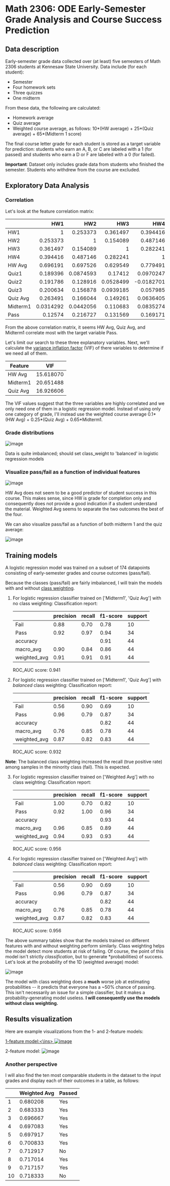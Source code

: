 # Math 2306: ODE Early-Semester Grade Analysis and Course Success Prediction

## Data description
Early-semester grade data collected over (at least) five semesters of Math 2306 students at Kennesaw State University.
Data include (for each student):
- Semester
- Four homework sets
- Three quizzes
- One midterm

From these data, the following are calculated:
- Homework average
- Quiz average
- Weighted course average, as follows: 10*(HW average) + 25*(Quiz average) + 65*(Midterm 1 score)

The final course letter grade for each student is stored as a target variable for prediction: students who earn an A, B, or C are labeled with a 1 (for passed) and students who earn a D or F are labeled with a 0 (for failed). 

**Important**: Dataset only includes grade data from students who finished the semester. Students who withdrew from the course are excluded.

## Exploratory Data Analysis

### Correlation

Let's look at the feature correlation matrix:

|          |       HW1 |       HW2 |       HW3 |        HW4 |   HW Avg |     Quiz1 |      Quiz2 |     Quiz3 |   Quiz Avg |   Midterm1 |     Pass |
|:---------|----------:|----------:|----------:|-----------:|---------:|----------:|-----------:|----------:|-----------:|-----------:|---------:|
| HW1      | 1         | 0.253373  | 0.361497  |  0.394416  | 0.696191 | 0.189396  |  0.191786  | 0.200634  |  0.263491  |  0.0314292 | 0.12574  |
| HW2      | 0.253373  | 1         | 0.154089  |  0.487146  | 0.697526 | 0.0874593 |  0.128916  | 0.156878  |  0.166044  |  0.0442056 | 0.216727 |
| HW3      | 0.361497  | 0.154089  | 1         |  0.282241  | 0.629549 | 0.17412   |  0.0528499 | 0.0939185 |  0.149261  |  0.110683  | 0.131569 |
| HW4      | 0.394416  | 0.487146  | 0.282241  |  1         | 0.779491 | 0.0970247 | -0.0182701 | 0.057985  |  0.0636405 |  0.0835274 | 0.169171 |
| HW Avg   | 0.696191  | 0.697526  | 0.629549  |  0.779491  | 1        | 0.191931  |  0.124251  | 0.179998  |  0.225561  |  0.096318  | 0.231919 |
| Quiz1    | 0.189396  | 0.0874593 | 0.17412   |  0.0970247 | 0.191931 | 1         |  0.445091  | 0.143003  |  0.761957  |  0.326459  | 0.315997 |
| Quiz2    | 0.191786  | 0.128916  | 0.0528499 | -0.0182701 | 0.124251 | 0.445091  |  1         | 0.313793  |  0.806652  |  0.365008  | 0.364305 |
| Quiz3    | 0.200634  | 0.156878  | 0.0939185 |  0.057985  | 0.179998 | 0.143003  |  0.313793  | 1         |  0.61866   |  0.482089  | 0.360789 |
| Quiz Avg | 0.263491  | 0.166044  | 0.149261  |  0.0636405 | 0.225561 | 0.761957  |  0.806652  | 0.61866   |  1         |  0.524909  | 0.470391 |
| Midterm1 | 0.0314292 | 0.0442056 | 0.110683  |  0.0835274 | 0.096318 | 0.326459  |  0.365008  | 0.482089  |  0.524909  |  1         | 0.661899 |
| Pass     | 0.12574   | 0.216727  | 0.131569  |  0.169171  | 0.231919 | 0.315997  |  0.364305  | 0.360789  |  0.470391  |  0.661899  | 1        |

From the above correlation matrix, it seems HW Avg, Quiz Avg, and Midterm1 correlate most with the target variable Pass.

Let's limit our search to these three explanatory variables. Next, we'll calculate the [variance inflation factor](https://en.wikipedia.org/wiki/Variance_inflation_factor) (VIF) of there variables to determine if we need all of them.

| Feature  | VIF      |
| -------- | -------  |
| HW Avg   |15.618070 |
| Midterm1 | 20.651488|
| Quiz Avg | 16.926606|

The VIF values suggest that the three variables are highly correlated and we only need one of them in a logistic regression model.
Instead of using only one category of grade, I'll instead use the weighted course average 0.1*(HW Avg) + 0.25*(Quiz Avg) + 0.65*Midterm1.
### Grade distributions

![image](https://github.com/user-attachments/assets/80fca629-0bca-4b48-aa90-a26cd627f3e2)

Data is quite imbalanced; should set class_weight to 'balanced' in logistic regression models

### Visualize pass/fail as a function of individual features

![image](https://github.com/user-attachments/assets/07d84108-1407-499c-9b84-44c4953b2c8b)

HW Avg does not seem to be a good predictor of student success in this course. This makes sense, since HW is grade for completion only and consequently does not provide a good indication if a student understand the material. Weighted Avg seems to separate the two outcomes the best of the four.

We can also visualize pass/fail as a function of both midterm 1 and the quiz average:

![image](https://github.com/user-attachments/assets/8913b892-db1f-43d2-b686-53fdb485c8a8)

## Training models

A logistic regression model was trained on a subset of 174 datapoints consisting of early-semester grades and course outcomes (pass/fail).

Because the classes (pass/fail) are fairly imbalanced, I will train the models with and without [class weighting](https://scikit-learn.org/1.5/modules/generated/sklearn.linear_model.LogisticRegression.html).

1. For logistic regression classifier trained on ['Midterm1', 'Quiz Avg'] with no class weighting:
Classification report:
    
    |                 | precision | recall  | f1-score | support |
    |-----------------|-----------|---------|----------|-------- |               
    |        Fail     |  0.88     |   0.70  |   0.78   |   10    |
    |        Pass     |  0.92     |   0.97  |   0.94   |   34    |
    |    accuracy     |           |         |   0.91   |   44    |
    |   macro_avg     |  0.90     |   0.84  |   0.86   |   44    |
    | weighted_avg    |  0.91     |   0.91  |   0.91   |   44    |
  
    ROC_AUC score: 0.941

2. For logistic regression classifier trained on ['Midterm1', 'Quiz Avg'] with *balanced* class weighting:
Classification report:
      
      |                 | precision | recall  | f1-score | support |
      |-----------------|-----------|---------|----------|-------- |               
      |        Fail     |  0.56     |   0.90  |   0.69   |   10    |
      |        Pass     |  0.96     |   0.79  |   0.87   |   34    |
      |    accuracy     |           |         |   0.82   |   44    |
      |   macro_avg     |  0.76     |   0.85  |   0.78   |   44    |
      | weighted_avg    |  0.87     |   0.82  |   0.83   |   44    |
      
      ROC_AUC score: 0.932
  
  **Note**: The balanced class weighting increased the recall (true positive rate) among samples in the minority class (fail). This is expected.

3. For logistic regression classifier trained on ['Weighted Avg'] with no class weighting:
Classification report:
    
    |                 | precision | recall  | f1-score | support |
    |-----------------|-----------|---------|----------|-------- |               
    |        Fail     |  1.00     |   0.70  |   0.82   |   10    |
    |        Pass     |  0.92     |   1.00  |   0.96   |   34    |
    |    accuracy     |           |         |   0.93   |   44    |
    |   macro_avg     |  0.96     |   0.85  |   0.89   |   44    |
    | weighted_avg    |  0.94     |   0.93  |   0.93   |   44    |
  
    ROC_AUC score: 0.956

4. For logistic regression classifier trained on ['Weighted Avg'] with *balanced* class weighting:
Classification report:
      
      |                 | precision | recall  | f1-score | support |
      |-----------------|-----------|---------|----------|-------- |               
      |        Fail     |  0.56     |   0.90  |   0.69   |   10    |
      |        Pass     |  0.96     |   0.79  |   0.87   |   34    |
      |    accuracy     |           |         |   0.82   |   44    |
      |   macro_avg     |  0.76     |   0.85  |   0.78   |   44    |
      | weighted_avg    |  0.87     |   0.82  |   0.83   |   44    |
      
      ROC_AUC score: 0.956

The above summary tables show that the models trained on different features with and without weighting perform similarly. Class weighting helps the model detect more students at risk of failing. Of course, the point of this model isn't strictly *classification*, but to generate *probabilities) of success. Let's look at the probability of the 1D (weighted average) model:

![image](https://github.com/user-attachments/assets/39bcfa84-4ea2-476b-b4ad-d3e7be5ec818)

The model with class weighting does a **much** worse job at estimating probabilities -- it predicts that everyone has a ~50% chance of passing. This isn't necessarily an issue for a simple classifier, but it makes a probability-generating model useless. **I will consequently use the models without class weighting.**

## Results visualization

Here are example visualizations from the 1- and 2-feature models:

<ins>1-feature model:<\ins>
![image](https://github.com/user-attachments/assets/6941d2ec-e0e6-4a44-a4fd-aaf9131de74c)

2-feature model:
![image](https://github.com/user-attachments/assets/0d339847-e5cf-4fec-ae5f-dc6656eedb99)

### Another perspective

I will also find the ten most comparable students in the dataset to the input grades and display each of their outcomes in a table, as follows:

|    | Weighted Avg | Passed |
|----|--------------|--------|
| 1	 | 0.680208     | Yes    |
| 2	 | 0.683333	    | Yes    |
| 3	 | 0.696667	    | Yes    |
| 4	 | 0.697083	    | Yes    |
| 5	 | 0.697917	    | Yes    |
| 6	 | 0.700833	    | Yes    |
| 7	 | 0.712917	    | No     |
| 8	 | 0.717014	    | Yes   |
| 9	 | 0.717157	    | Yes    |
| 10 | 0.718333	    | No     |


